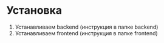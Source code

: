 # Установка
1. Устанавливаем backend (инструкция в папке backend)
2. Устанавливаем frontend (инструкция в папке frontend)
